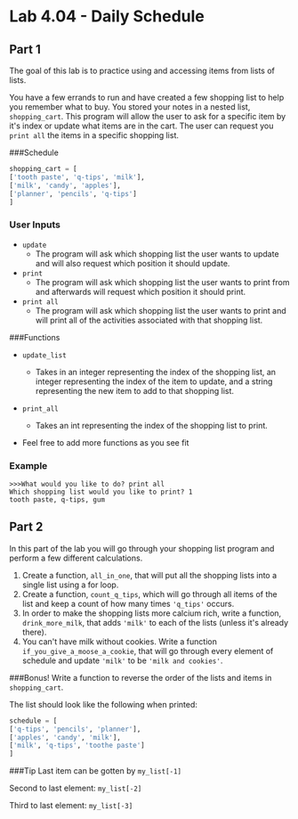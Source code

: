 # Lab 4.04 - Daily Schedule

## Part 1
The goal of this lab is to practice using and accessing items from lists of lists. 

You have a few errands to run and have created a few shopping list to help you remember what to buy. You stored your notes in a nested list, `shopping_cart`. 
This program will allow the user to ask for a specific item by it's index or update what items are in the cart. The user can request you `print all` the items in a specific shopping list.

###Schedule 

```python
shopping_cart = [
['tooth paste', 'q-tips', 'milk'],
['milk', 'candy', 'apples'],
['planner', 'pencils', 'q-tips']
]
```

### User Inputs
* `update`
	* The program will ask which shopping list the user wants to update and will also request which position it should update.
* `print` 
	*  The program will ask which shopping list the user wants to print from and afterwards will request which position it should print.
* `print all`
	* The program will ask which shopping list the user wants to print and will print all of the activities associated with that shopping list. 	
	
###Functions
* `update_list`
    * Takes in an integer representing the index of the shopping list, an integer representing the index of the item to update, and a string representing the new item to add to that shopping list.
* `print_all`
    * Takes an int representing the index of the shopping list to print.


* Feel free to add more functions as you see fit

### Example

```
>>>What would you like to do? print all
Which shopping list would you like to print? 1
tooth paste, q-tips, gum
```

## Part 2 

In this part of the lab you will go through your shopping list program and perform a few different calculations. 

1. Create a function, `all_in_one`, that will put all the shopping lists into a single list using a for loop. 
2. Create a function, `count_q_tips`, which will go through all items of the list and keep a count of how many times `'q_tips'` occurs. 
3. In order to make the shopping lists more calcium rich, write a function, `drink_more_milk`, that adds `'milk'` to each of the lists (unless it's already there). 
4. You can't have milk without cookies. Write a function `if_you_give_a_moose_a_cookie`, that will go through every element of schedule and update `'milk'` to be `'milk and cookies'`.

###Bonus! 
Write a function to reverse the order of the lists and items in `shopping_cart`. 

The list should look like the following when printed: 

```python
schedule = [
['q-tips', 'pencils', 'planner'],
['apples', 'candy', 'milk'],
['milk', 'q-tips', 'toothe paste']
]
```

###Tip
Last item can be gotten by `my_list[-1]`

Second to last element: `my_list[-2]`

Third to last element: `my_list[-3]`
